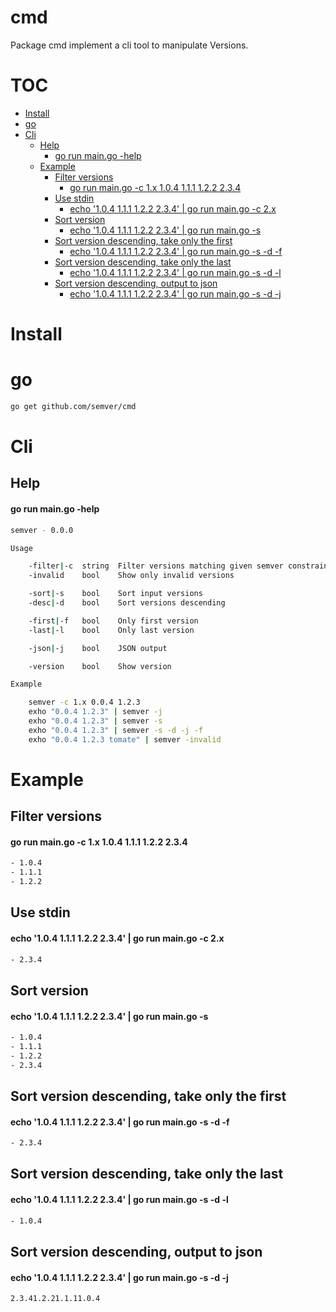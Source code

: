 # cmd

Package cmd implement a cli tool to manipulate Versions.


# TOC
- [Install](#install)
- [go](#go)
- [Cli](#cli)
  - [Help](#help)
    - [go run main.go -help](#go-run-maingo--help)
  - [Example](#example)
    - [Filter versions](#filter-versions)
      - [go run main.go -c 1.x 1.0.4 1.1.1 1.2.2 2.3.4](#go-run-maingo--c-1x-104-111-122-234)
    - [Use stdin](#use-stdin)
      - [echo '1.0.4 1.1.1 1.2.2 2.3.4' | go run main.go -c 2.x](#echo-'104-111-122-234'-|-go-run-maingo--c-2x)
    - [Sort version](#sort-version)
      - [echo '1.0.4 1.1.1 1.2.2 2.3.4' | go run main.go -s](#echo-'104-111-122-234'-|-go-run-maingo--s)
    - [Sort version descending, take only the first](#sort-version-descending,-take-only-the-first)
      - [echo '1.0.4 1.1.1 1.2.2 2.3.4' | go run main.go -s -d -f](#echo-'104-111-122-234'-|-go-run-maingo--s--d--f)
    - [Sort version descending, take only the last](#sort-version-descending,-take-only-the-last)
      - [echo '1.0.4 1.1.1 1.2.2 2.3.4' | go run main.go -s -d -l](#echo-'104-111-122-234'-|-go-run-maingo--s--d--l)
    - [Sort version descending, output to json](#sort-version-descending,-output-to-json)
      - [echo '1.0.4 1.1.1 1.2.2 2.3.4' | go run main.go -s -d -j](#echo-'104-111-122-234'-|-go-run-maingo--s--d--j)

# Install

# go
```sh
go get github.com/semver/cmd
```

# Cli

## Help
#### go run main.go -help
```sh
semver - 0.0.0

Usage

	-filter|-c  string  Filter versions matching given semver constraint
	-invalid    bool    Show only invalid versions

	-sort|-s    bool    Sort input versions
	-desc|-d    bool    Sort versions descending

	-first|-f   bool    Only first version
	-last|-l    bool    Only last version

	-json|-j    bool    JSON output

	-version    bool    Show version

Example

	semver -c 1.x 0.0.4 1.2.3
	exho "0.0.4 1.2.3" | semver -j
	exho "0.0.4 1.2.3" | semver -s
	exho "0.0.4 1.2.3" | semver -s -d -j -f
	exho "0.0.4 1.2.3 tomate" | semver -invalid
```

# Example

## Filter versions
#### go run main.go -c 1.x 1.0.4 1.1.1 1.2.2 2.3.4
```sh
- 1.0.4
- 1.1.1
- 1.2.2
```

## Use stdin
#### echo '1.0.4 1.1.1 1.2.2 2.3.4' | go run main.go -c 2.x
```sh
- 2.3.4
```

## Sort version
#### echo '1.0.4 1.1.1 1.2.2 2.3.4' | go run main.go -s
```sh
- 1.0.4
- 1.1.1
- 1.2.2
- 2.3.4
```

## Sort version descending, take only the first
#### echo '1.0.4 1.1.1 1.2.2 2.3.4' | go run main.go -s -d -f
```sh
- 2.3.4
```

## Sort version descending, take only the last
#### echo '1.0.4 1.1.1 1.2.2 2.3.4' | go run main.go -s -d -l
```sh
- 1.0.4
```

## Sort version descending, output to json
#### echo '1.0.4 1.1.1 1.2.2 2.3.4' | go run main.go -s -d -j
```sh
2.3.41.2.21.1.11.0.4
```
